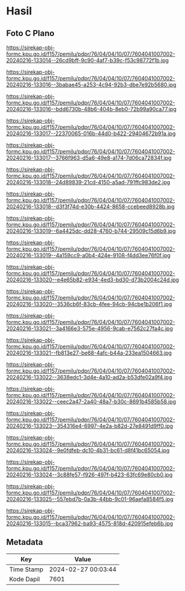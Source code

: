 # Hasil

## Foto C Plano

https://sirekap-obj-formc.kpu.go.id/f157/pemilu/pdpr/76/04/04/10/07/7604041007002-20240216-133014--26cd9bff-9c90-4af7-b39c-f53c98772f1b.jpg

https://sirekap-obj-formc.kpu.go.id/f157/pemilu/pdpr/76/04/04/10/07/7604041007002-20240216-133016--3babae45-a253-4c94-92b3-dbe7e92b5680.jpg

https://sirekap-obj-formc.kpu.go.id/f157/pemilu/pdpr/76/04/04/10/07/7604041007002-20240216-133016--bdd6730b-48b6-404b-8eb0-72b99a90ca77.jpg

https://sirekap-obj-formc.kpu.go.id/f157/pemilu/pdpr/76/04/04/10/07/7604041007002-20240216-133017--22370065-016b-44d0-b422-29404672b91a.jpg

https://sirekap-obj-formc.kpu.go.id/f157/pemilu/pdpr/76/04/04/10/07/7604041007002-20240216-133017--3766f963-d5a6-49e8-a174-7d06ca72834f.jpg

https://sirekap-obj-formc.kpu.go.id/f157/pemilu/pdpr/76/04/04/10/07/7604041007002-20240216-133018--24d89839-21cd-4150-a5ad-791ffc983de2.jpg

https://sirekap-obj-formc.kpu.go.id/f157/pemilu/pdpr/76/04/04/10/07/7604041007002-20240216-133018--d3f3f74d-e30b-4424-8658-ccebeed8928b.jpg

https://sirekap-obj-formc.kpu.go.id/f157/pemilu/pdpr/76/04/04/10/07/7604041007002-20240216-133019--6a4425dc-dd28-4760-b744-29509c15d6b9.jpg

https://sirekap-obj-formc.kpu.go.id/f157/pemilu/pdpr/76/04/04/10/07/7604041007002-20240216-133019--4a159cc9-a0b4-424e-9108-f4dd3ee76f0f.jpg

https://sirekap-obj-formc.kpu.go.id/f157/pemilu/pdpr/76/04/04/10/07/7604041007002-20240216-133020--e4e65b82-e934-4ed3-bd30-d73b2004c24d.jpg

https://sirekap-obj-formc.kpu.go.id/f157/pemilu/pdpr/76/04/04/10/07/7604041007002-20240216-133020--3536cb6f-83cb-4fee-94cb-94cbe1b206f1.jpg

https://sirekap-obj-formc.kpu.go.id/f157/pemilu/pdpr/76/04/04/10/07/7604041007002-20240216-133021--3a4166e3-575e-4956-9cab-e7562c27fa4c.jpg

https://sirekap-obj-formc.kpu.go.id/f157/pemilu/pdpr/76/04/04/10/07/7604041007002-20240216-133021--fb813e27-be68-4afc-b44a-233ea1504663.jpg

https://sirekap-obj-formc.kpu.go.id/f157/pemilu/pdpr/76/04/04/10/07/7604041007002-20240216-133022--3638edc1-3d4e-4a10-ad2a-b53dfe02a9f4.jpg

https://sirekap-obj-formc.kpu.go.id/f157/pemilu/pdpr/76/04/04/10/07/7604041007002-20240216-133022--ceec2a47-2a40-48a7-b30c-8691b4585b58.jpg

https://sirekap-obj-formc.kpu.go.id/f157/pemilu/pdpr/76/04/04/10/07/7604041007002-20240216-133023--354316e4-6997-4e2a-b82d-27e8491d9ff0.jpg

https://sirekap-obj-formc.kpu.go.id/f157/pemilu/pdpr/76/04/04/10/07/7604041007002-20240216-133024--9e0fdfeb-dc10-4b31-bc61-d8f41bc65054.jpg

https://sirekap-obj-formc.kpu.go.id/f157/pemilu/pdpr/76/04/04/10/07/7604041007002-20240216-133024--3c88fe57-f926-497f-b423-63fc69e80cb0.jpg

https://sirekap-obj-formc.kpu.go.id/f157/pemilu/pdpr/76/04/04/10/07/7604041007002-20240216-133025--557ebd7b-0a3b-44bb-9c01-96aefa8584f5.jpg

https://sirekap-obj-formc.kpu.go.id/f157/pemilu/pdpr/76/04/04/10/07/7604041007002-20240216-133015--bca37962-ba93-4575-818d-420915efeb6b.jpg


## Metadata

| Key        | Value               |
| ---------- | ------------------- |
| Time Stamp | 2024-02-27 00:03:44 |
| Kode Dapil | 7601                |



